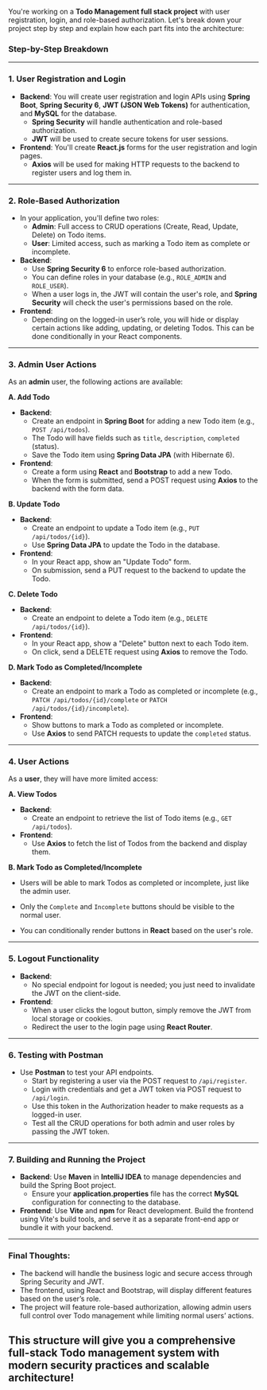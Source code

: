 You're working on a **Todo Management full stack project** with user registration, login, and role-based authorization. Let's break down your project step by step and explain how each part fits into the architecture:

### Step-by-Step Breakdown

---

### 1. **User Registration and Login**
   - **Backend**: You will create user registration and login APIs using **Spring Boot**, **Spring Security 6**, **JWT (JSON Web Tokens)** for authentication, and **MySQL** for the database.
     - **Spring Security** will handle authentication and role-based authorization.
     - **JWT** will be used to create secure tokens for user sessions.
   - **Frontend**: You'll create **React.js** forms for the user registration and login pages.
     - **Axios** will be used for making HTTP requests to the backend to register users and log them in.

---

### 2. **Role-Based Authorization**
   - In your application, you'll define two roles:
     - **Admin**: Full access to CRUD operations (Create, Read, Update, Delete) on Todo items.
     - **User**: Limited access, such as marking a Todo item as complete or incomplete.
   - **Backend**: 
     - Use **Spring Security 6** to enforce role-based authorization.
     - You can define roles in your database (e.g., `ROLE_ADMIN` and `ROLE_USER`).
     - When a user logs in, the JWT will contain the user's role, and **Spring Security** will check the user's permissions based on the role.
   - **Frontend**:
     - Depending on the logged-in user’s role, you will hide or display certain actions like adding, updating, or deleting Todos. This can be done conditionally in your React components.

---

### 3. **Admin User Actions**
   As an **admin** user, the following actions are available:
   
   **A. Add Todo**
   - **Backend**: 
     - Create an endpoint in **Spring Boot** for adding a new Todo item (e.g., `POST /api/todos`).
     - The Todo will have fields such as `title`, `description`, `completed` (status).
     - Save the Todo item using **Spring Data JPA** (with Hibernate 6).
   - **Frontend**:
     - Create a form using **React** and **Bootstrap** to add a new Todo.
     - When the form is submitted, send a POST request using **Axios** to the backend with the form data.

   **B. Update Todo**
   - **Backend**:
     - Create an endpoint to update a Todo item (e.g., `PUT /api/todos/{id}`).
     - Use **Spring Data JPA** to update the Todo in the database.
   - **Frontend**:
     - In your React app, show an "Update Todo" form.
     - On submission, send a PUT request to the backend to update the Todo.

   **C. Delete Todo**
   - **Backend**: 
     - Create an endpoint to delete a Todo item (e.g., `DELETE /api/todos/{id}`).
   - **Frontend**: 
     - In your React app, show a "Delete" button next to each Todo item.
     - On click, send a DELETE request using **Axios** to remove the Todo.

   **D. Mark Todo as Completed/Incomplete**
   - **Backend**:
     - Create an endpoint to mark a Todo as completed or incomplete (e.g., `PATCH /api/todos/{id}/complete` or `PATCH /api/todos/{id}/incomplete`).
   - **Frontend**:
     - Show buttons to mark a Todo as completed or incomplete.
     - Use **Axios** to send PATCH requests to update the `completed` status.

---

### 4. **User Actions**
   As a **user**, they will have more limited access:
   
   **A. View Todos**
   - **Backend**:
     - Create an endpoint to retrieve the list of Todo items (e.g., `GET /api/todos`).
   - **Frontend**:
     - Use **Axios** to fetch the list of Todos from the backend and display them.

   **B. Mark Todo as Completed/Incomplete**
   - Users will be able to mark Todos as completed or incomplete, just like the admin user.
   - Only the `Complete` and `Incomplete` buttons should be visible to the normal user.

   - You can conditionally render buttons in **React** based on the user's role.

---

### 5. **Logout Functionality**
   - **Backend**:
     - No special endpoint for logout is needed; you just need to invalidate the JWT on the client-side.
   - **Frontend**:
     - When a user clicks the logout button, simply remove the JWT from local storage or cookies.
     - Redirect the user to the login page using **React Router**.

---

### 6. **Testing with Postman**
   - Use **Postman** to test your API endpoints.
     - Start by registering a user via the POST request to `/api/register`.
     - Login with credentials and get a JWT token via POST request to `/api/login`.
     - Use this token in the Authorization header to make requests as a logged-in user.
     - Test all the CRUD operations for both admin and user roles by passing the JWT token.

---

### 7. **Building and Running the Project**
   - **Backend**: Use **Maven** in **IntelliJ IDEA** to manage dependencies and build the Spring Boot project.
     - Ensure your **application.properties** file has the correct **MySQL** configuration for connecting to the database.
   - **Frontend**: Use **Vite** and **npm** for React development. Build the frontend using Vite's build tools, and serve it as a separate front-end app or bundle it with your backend.
   
---

### Final Thoughts:
- The backend will handle the business logic and secure access through Spring Security and JWT.
- The frontend, using React and Bootstrap, will display different features based on the user’s role.
- The project will feature role-based authorization, allowing admin users full control over Todo management while limiting normal users’ actions.

This structure will give you a comprehensive full-stack Todo management system with modern security practices and scalable architecture!
-----
